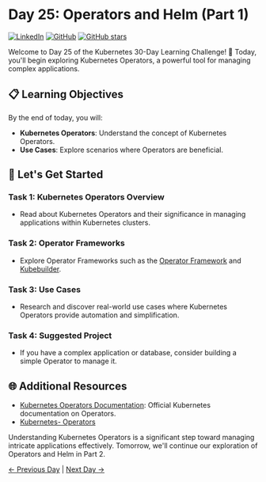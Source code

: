 # Day 25: Operators and Helm (Part 1)
[![LinkedIn](https://img.shields.io/badge/Connect%20with%20me%20on-LinkedIn-blue.svg)](https://www.linkedin.com/in/aman-devops/)
[![GitHub](https://img.shields.io/github/stars/AmanPathak-DevOps.svg?style=social)](https://github.com/AmanPathak-DevOps)
[![GitHub stars](https://img.shields.io/github/stars/AmanPathak-DevOps/30DaysOfKubernetes)](https://github.com/AmanPathak-DevOps/30DaysOfKubernetes/stargazers)

Welcome to Day 25 of the Kubernetes 30-Day Learning Challenge! 🚀 Today, you'll begin exploring Kubernetes Operators, a powerful tool for managing complex applications.

## 📋 Learning Objectives

By the end of today, you will:
- **Kubernetes Operators**: Understand the concept of Kubernetes Operators.
- **Use Cases**: Explore scenarios where Operators are beneficial.

## 🚀 Let's Get Started

### Task 1: Kubernetes Operators Overview
- Read about Kubernetes Operators and their significance in managing applications within Kubernetes clusters.

### Task 2: Operator Frameworks
- Explore Operator Frameworks such as the [Operator Framework](https://operatorframework.io/) and [Kubebuilder](https://book.kubebuilder.io/).

### Task 3: Use Cases
- Research and discover real-world use cases where Kubernetes Operators provide automation and simplification.

### Task 4: Suggested Project
- If you have a complex application or database, consider building a simple Operator to manage it.

## 🌐 Additional Resources

- [Kubernetes Operators Documentation](https://kubernetes.io/docs/concepts/extend-kubernetes/operator/): Official Kubernetes documentation on Operators.
- [Kubernetes- Operators](https://youtu.be/VAojjIYVhGk?si=fGO1eOYGkwKwoD8R)

Understanding Kubernetes Operators is a significant step toward managing intricate applications effectively. Tomorrow, we'll continue our exploration of Operators and Helm in Part 2.

[← Previous Day](../Day24/README.md) | [Next Day →](../Day26/README.md)